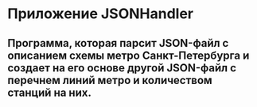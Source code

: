 # Приложение JSONHandler

## Программа, которая парсит JSON-файл с описанием схемы метро Санкт-Петербурга и создает на его основе другой JSON-файл с перечнем линий метро и количеством станций на них.

